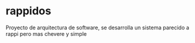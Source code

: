 # rappidos
Proyecto de arquitectura de software, se desarrolla un sistema parecido a rappi pero mas chevere y simple
